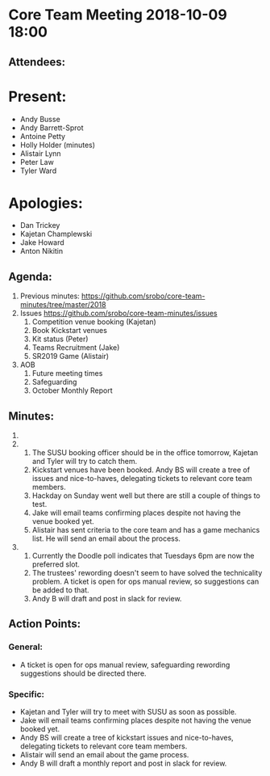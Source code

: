 # Core Team Meeting 2018-10-09 18:00

## Attendees:
# Present:
- Andy Busse
- Andy Barrett-Sprot
- Antoine Petty
- Holly Holder (minutes)
- Alistair Lynn
- Peter Law
- Tyler Ward
# Apologies:
- Dan Trickey
- Kajetan Champlewski
- Jake Howard
- Anton Nikitin

## Agenda:
1. Previous minutes: https://github.com/srobo/core-team-minutes/tree/master/2018
2. Issues https://github.com/srobo/core-team-minutes/issues  
	1. Competition venue booking (Kajetan)
	2. Book Kickstart venues 
	3. Kit status (Peter) 
	4. Teams Recruitment (Jake) 
	5. SR2019 Game (Alistair) 
3. AOB 
	1. Future meeting times
	2. Safeguarding
	3. October Monthly Report

## Minutes: 
1. 
2. 
	1. The SUSU booking officer should be in the office tomorrow, Kajetan and Tyler will try to catch them.
	2. Kickstart venues have been booked. Andy BS will create a tree of issues and nice-to-haves, delegating tickets to relevant core team members.
	3. Hackday on Sunday went well but there are still a couple of things to test.
	4. Jake will email teams confirming places despite not having the venue booked yet.
	5. Alistair has sent criteria to the core team and has a game mechanics list. He will send an email about the process.
3.
	1. Currently the Doodle poll indicates that Tuesdays 6pm are now the preferred slot.
	2. The trustees' rewording doesn't seem to have solved the technicality problem. A ticket is open for ops manual review, so suggestions can be added to that. 
	3. Andy B will draft and post in slack for review.

## Action Points:
### General:
- A ticket is open for ops manual review, safeguarding rewording suggestions should be directed there.
### Specific:
- Kajetan and Tyler will try to meet with SUSU as soon as possible.
- Jake will email teams confirming places despite not having the venue booked yet.
- Andy BS will create a tree of kickstart issues and nice-to-haves, delegating tickets to relevant core team members.
- Alistair will send an email about the game process.
- Andy B will draft a monthly report and post in slack for review.